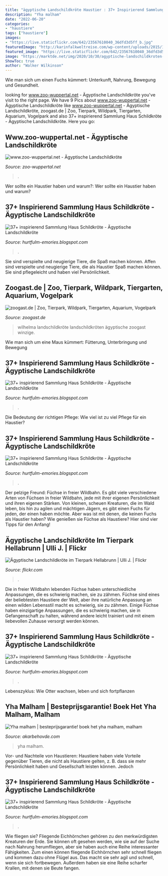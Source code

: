 ```yaml
---
title: "ägyptische Landschildkröte Haustier : 37+ Inspirierend Sammlung Haus Schildkröte"
description: "Yha malham"
date: "2022-06-20"
categories:
- "haustiere"
tags: ["haustiere"]
images:
- "https://live.staticflickr.com/642/23567610040_36dfd3d5ff_b.jpg"
featuredImage: "http://karinfalkweltreise.com/wp-content/uploads/2015/12/Buenos-Aires_1Dez.-04-2015-1.jpg"
featured_image: "https://live.staticflickr.com/642/23567610040_36dfd3d5ff_b.jpg"
image: "https://marktde.net/img/2020/10/30/agyptische-landschildkroten-testudo-kleinmanni-mannchen-2017-und-2018_0.jpg"
ShowToc: true
author: "Walker Wilkinson"
---
```



Wie man sich um einen Fuchs kümmert: Unterkunft, Nahrung, Bewegung und Gesundheit.

	

		
looking for www.zoo-wuppertal.net - Ägyptische Landschildkröte you've visit to the right page. We have 9 Pics about www.zoo-wuppertal.net - Ägyptische Landschildkröte like www.zoo-wuppertal.net - Ägyptische Landschildkröte, zoogast.de | Zoo, Tierpark, Wildpark, Tiergarten, Aquarium, Vogelpark and also 37+ inspirierend Sammlung Haus Schildkröte - Ägyptische Landschildkröte. Here you go:
		
    
## Www.zoo-wuppertal.net - Ägyptische Landschildkröte

<img loading=lazy src="http://www.zoo-wuppertal.net/0-pics/4-tiere/reptilien/schildkroeten/landschildkroeten/aegyptische-landschildkroete/2013/20130112/20130112-031-aegyptische-landschildkroete+.jpg" onerror="this.onerror=null;this.src='https://tse1.mm.bing.net/th?id=OIP.nYoZNH2cw1IPLXUWja_IxgHaGj&amp;pid=15.1';" alt="www.zoo-wuppertal.net - Ägyptische Landschildkröte">

_Source: zoo-wuppertal.net_

>. 

	

Wer sollte ein Haustier haben und warum?: Wer sollte ein Haustier haben und warum?

    
## 37+ Inspirierend Sammlung Haus Schildkröte - Ägyptische Landschildkröte

<img loading=lazy src="http://karinfalkweltreise.com/wp-content/uploads/2015/12/Buenos-Aires_1Dez.-04-2015-1.jpg" onerror="this.onerror=null;this.src='https://tse1.mm.bing.net/th?id=OIP.GMbTE_1pCQkt67l32SAPugHaFT&amp;pid=15.1';" alt="37+ inspirierend Sammlung Haus Schildkröte - Ägyptische Landschildkröte">

_Source: hurtfulm-emories.blogspot.com_

>. 

	

Sie sind verspielte und neugierige Tiere, die Spaß machen können.
Affen sind verspielte und neugierige Tiere, die als Haustier Spaß machen können. Sie sind pflegeleicht und haben viel Persönlichkeit.

    
## Zoogast.de | Zoo, Tierpark, Wildpark, Tiergarten, Aquarium, Vogelpark

<img loading=lazy src="https://zoogast.de/wp-content/uploads/2012/08/KW-34b-Ägyptische-Landschildkröte-22.8.12-Bild-2.jpg" onerror="this.onerror=null;this.src='https://tse4.mm.bing.net/th?id=OIP.PaRq5NTg9JdphUUpSh93JgHaE0&amp;pid=15.1';" alt="zoogast.de | Zoo, Tierpark, Wildpark, Tiergarten, Aquarium, Vogelpark">

_Source: zoogast.de_

>wilhelma landschildkröte landschildkröten ägyptische zoogast winzige. 

	

Wie man sich um eine Maus kümmert: Fütterung, Unterbringung und Bewegung

    
## 37+ Inspirierend Sammlung Haus Schildkröte - Ägyptische Landschildkröte

<img loading=lazy src="https://www.webwandtattoo.com/de/img/famst085-jpg/folder/products-listado-merchant/aufkleber-hausschildkrte.jpg" onerror="this.onerror=null;this.src='https://tse1.mm.bing.net/th?id=OIP.WRdpKI0fK2aDNLBVxU8U0gHaHa&amp;pid=15.1';" alt="37+ inspirierend Sammlung Haus Schildkröte - Ägyptische Landschildkröte">

_Source: hurtfulm-emories.blogspot.com_

>. 

	

Die Bedeutung der richtigen Pflege: Wie viel ist zu viel Pflege für ein Haustier?

    
## 37+ Inspirierend Sammlung Haus Schildkröte - Ägyptische Landschildkröte

<img loading=lazy src="https://media05.myheimat.de/2010/08/28/1235095_web.jpg?1283019934" onerror="this.onerror=null;this.src='https://tse1.mm.bing.net/th?id=OIP.AfzALxGuVP3N2MNFTfFJswHaE9&amp;pid=15.1';" alt="37+ inspirierend Sammlung Haus Schildkröte - Ägyptische Landschildkröte">

_Source: hurtfulm-emories.blogspot.com_

>. 

	

Der pelzige Freund: Füchse in freier Wildbahn.
Es gibt viele verschiedene Arten von Füchsen in freier Wildbahn, jede mit ihrer eigenen Persönlichkeit und ihren eigenen Stärken. Von kleinen, scheuen Kreaturen, die im Wald leben, bis hin zu agilen und mächtigen Jägern, es gibt einen Fuchs für jeden, der einen haben möchte. Aber was ist mit denen, die keinen Fuchs als Haustier haben? Wie genießen sie Füchse als Haustiere? Hier sind vier Tipps für den Anfang!

    
## Ägyptische Landschildkröte Im Tierpark Hellabrunn | Ulli J. | Flickr

<img loading=lazy src="https://live.staticflickr.com/642/23567610040_36dfd3d5ff_b.jpg" onerror="this.onerror=null;this.src='https://tse2.mm.bing.net/th?id=OIP.QTVhV95o5ilhgvUE_c_uHgHaE8&amp;pid=15.1';" alt="Ägyptische Landschildkröte im Tierpark Hellabrunn | Ulli J. | Flickr">

_Source: flickr.com_

>. 

	

Die in freier Wildbahn lebenden Füchse haben unterschiedliche Anpassungen, die es schwierig machen, sie zu zähmen.
Füchse sind eines der beliebtesten Haustiere der Welt, aber ihre natürliche Anpassung an einen wilden Lebensstil macht es schwierig, sie zu zähmen. Einige Füchse haben einzigartige Anpassungen, die es schwierig machen, sie in Gefangenschaft zu halten, während andere leicht trainiert und mit einem liebevollen Zuhause versorgt werden können.

    
## 37+ Inspirierend Sammlung Haus Schildkröte - Ägyptische Landschildkröte

<img loading=lazy src="https://marktde.net/img/2020/10/30/agyptische-landschildkroten-testudo-kleinmanni-mannchen-2017-und-2018_0.jpg" onerror="this.onerror=null;this.src='https://tse2.mm.bing.net/th?id=OIP.jX9crGejKsOqf87061ZsFgHaE6&amp;pid=15.1';" alt="37+ inspirierend Sammlung Haus Schildkröte - Ägyptische Landschildkröte">

_Source: hurtfulm-emories.blogspot.com_

>. 

	

Lebenszyklus: Wie Otter wachsen, leben und sich fortpflanzen

    
## Yha Malham | Besteprijsgarantie! Boek Het Yha Malham, Malham

<img loading=lazy src="https://akarbehovde.com/ftqxvi/BcARRPGwI2_-ufEhlWH-6wHaE8.jpg" onerror="this.onerror=null;this.src='https://tse1.mm.bing.net/th?id=OIP.KGebr1F21HBjzQp734dx2AAAAA&amp;pid=15.1';" alt="Yha malham | besteprijsgarantie! boek het yha malham, malham">

_Source: akarbehovde.com_

>yha malham. 

	

Vor- und Nachteile von Haustieren: Haustiere haben viele Vorteile gegenüber Tieren, die nicht als Haustiere gelten, z. B. dass sie mehr Persönlichkeit haben und Gesellschaft leisten können. Jedoch

    
## 37+ Inspirierend Sammlung Haus Schildkröte - Ägyptische Landschildkröte

<img loading=lazy src="https://i.pinimg.com/originals/67/1c/c6/671cc6ae077d15eb50cccb60a9a8f65e.jpg" onerror="this.onerror=null;this.src='https://tse2.mm.bing.net/th?id=OIP.Aj02leryHFCBVYkynHvsJgAAAA&amp;pid=15.1';" alt="37+ inspirierend Sammlung Haus Schildkröte - Ägyptische Landschildkröte">

_Source: hurtfulm-emories.blogspot.com_

>. 

	

Wie fliegen sie?
Fliegende Eichhörnchen gehören zu den merkwürdigsten Kreaturen der Erde. Sie können oft gesehen werden, wie sie auf der Suche nach Nahrung herumfliegen, aber sie haben auch eine Reihe interessanter Fähigkeiten. Zum einen können fliegende Eichhörnchen sehr schnell fliegen und kommen dazu ohne Flügel aus. Das macht sie sehr agil und schnell, wenn sie sich fortbewegen. Außerdem haben sie eine Reihe scharfer Krallen, mit denen sie Beute fangen.

